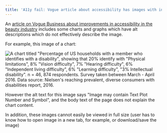```yaml
---
title: 'A11y fail: Vogue article about accessibility has images with ineffective alt text'
---
```


An [article on Vogue Business about improvements in accessibility in the beauty industry](https://www.voguebusiness.com/beauty/beauty-fails-people-with-disabilities-loreal-estee-lauder-unilever-wants-to-change-that) includes some charts and graphs which have alt descriptions which do not effectively describe the image. 

For example, this image of a chart: 

![A chart titled "Percentage of US households with a member who identifies with a disability", showing that 20% identify with "Physical limitations", 8% "Vision difficulty", 7% "Hearing difficulty", 6% "Independent living difficulty", 6% "Learning difficulty", "3% Intellectual disability". n = 46, 874 respondents. Survey taken between March - April 2016. Data source: Nielsen's reaching prevalent, diverse consumers with disabilities report, 2016. ](https://media.voguebusiness.com/photos/60db48dbb3326e449dab62fb/master/w_1600,c_limit/chart-inline-21-story-inline-1.jpg)

However the alt text for this image says "Image may contain Text Plot Number and Symbol", and the body text of the page does not explain the chart content. 

In addition, these images cannot easily be viewed in full size (user has to know how to open image in a new tab, for example, or download/save the image)
